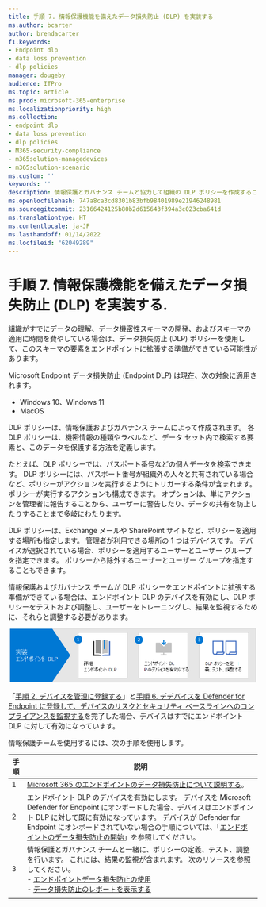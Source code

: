 ```yaml
---
title: 手順 7. 情報保護機能を備えたデータ損失防止 (DLP) を実装する
ms.author: bcarter
author: brendacarter
f1.keywords:
- Endpoint dlp
- data loss prevention
- dlp policies
manager: dougeby
audience: ITPro
ms.topic: article
ms.prod: microsoft-365-enterprise
ms.localizationpriority: high
ms.collection:
- endpoint dlp
- data loss prevention
- dlp policies
- M365-security-compliance
- m365solution-managedevices
- m365solution-scenario
ms.custom: ''
keywords: ''
description: 情報保護とガバナンス チームと協力して組織の DLP ポリシーを作成することで、エンドポイント DLP を実装します。
ms.openlocfilehash: 747a8ca3cd8301b83bfb98401989e21946248981
ms.sourcegitcommit: 23166424125b80b2d615643f394a3c023cba641d
ms.translationtype: HT
ms.contentlocale: ja-JP
ms.lasthandoff: 01/14/2022
ms.locfileid: "62049289"
---
```

# <a name="step-7-implement-data-loss-prevention-dlp-with-information-protection-capabilities"></a>手順 7. 情報保護機能を備えたデータ損失防止 (DLP) を実装する.


組織がすでにデータの理解、データ機密性スキーマの開発、およびスキーマの適用に時間を費やしている場合は、データ損失防止 (DLP) ポリシーを使用して、このスキーマの要素をエンドポイントに拡張する準備ができている可能性があります。 

Microsoft Endpoint データ損失防止 (Endpoint DLP) は現在、次の対象に適用されます。
- Windows 10、Windows 11
- MacOS

DLP ポリシーは、情報保護およびガバナンス チームによって作成されます。 各 DLP ポリシーは、機密情報の種類やラベルなど、データ セット内で検索する要素と、このデータを保護する方法を定義します。 

たとえば、DLP ポリシーでは、パスポート番号などの個人データを検索できます。 DLP ポリシーには、パスポート番号が組織外の人々と共有されている場合など、ポリシーがアクションを実行するようにトリガーする条件が含まれます。 ポリシーが実行するアクションも構成できます。 オプションは、単にアクションを管理者に報告することから、ユーザーに警告したり、データの共有を防止したりすることまで多岐にわたります。

DLP ポリシーは、Exchange メールや SharePoint サイトなど、ポリシーを適用する場所も指定します。 管理者が利用できる場所の 1 つはデバイスです。 デバイスが選択されている場合、ポリシーを適用するユーザーとユーザー グループを指定できます。 ポリシーから除外するユーザーとユーザー グループを指定することもできます。

情報保護およびガバナンス チームが DLP ポリシーをエンドポイントに拡張する準備ができている場合は、エンドポイント DLP のデバイスを有効にし、DLP ポリシーをテストおよび調整し、ユーザーをトレーニングし、結果を監視するために、それらと調整する必要があります。 

![デバイス管理者向けのエンドポイント DLP 手順](../media/devices/endpoint-dlp-steps.png#lightbox)

「[手順 2. デバイスを管理に登録する](manage-devices-with-intune-enroll.md)」と[手順 6. デデバイスを Defender for Endpoint に登録して、デバイスのリスクとセキュリティ ベースラインへのコンプライアンスを監視する](manage-devices-with-intune-monitor-risk.md)を完了した場合、デバイスはすでにエンドポイント DLP に対して有効になっています。 


情報保護チームを使用するには、次の手順を使用します。


|手順  |説明  |
|---------|---------|
|1     |  [Microsoft 365 のエンドポイントのデータ損失防止について説明する](../compliance/endpoint-dlp-learn-about.md)。        |
|2     | エンドポイント DLP のデバイスを有効にします。 デバイスを Microsoft Defender for Endpoint にオンボードした場合、デバイスはエンドポイント DLP に対して既に有効になっています。 デバイスが Defender for Endpoint にオンボードされていない場合の手順については、「[エンドポイントのデータ損失防止の開始](../compliance/endpoint-dlp-getting-started.md)」を参照してください。|
|3     |   情報保護とガバナンス チームと一緒に、ポリシーの定義、テスト、調整を行います。 これには、結果の監視が含まれます。 次のリソースを参照してください。<br>- [エンドポイントデータ損失防止の使用](../compliance/endpoint-dlp-using.md)<br>- [データ損失防止のレポートを表示する](../compliance/view-the-dlp-reports.md)      |
|     |         |